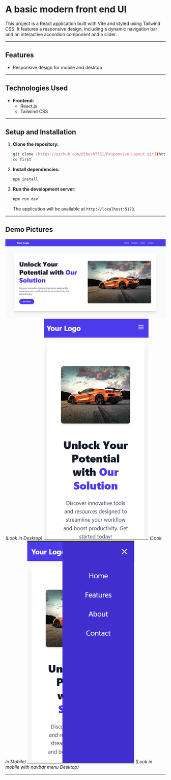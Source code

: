 # A basic modern front end UI

This project is a React application built with Vite and styled using Tailwind CSS. It features a responsive design, including a dynamic navigation bar and an interactive accordion component and a slider.

---

## Features
- Responsive design for mobile and desktop

---

## Technologies Used
- **Frontend:**
    - React.js
    - Tailwind CSS

---

## Setup and Installation

1.  **Clone the repository:**
    ```bash
    git clone [https://github.com/dibesh7381/Responsive-Layout.git](https://github.com/dibesh7381/Responsive-Layout.git)
    cd first
    ```
2.  **Install dependencies:**
    ```bash
    npm install
    ```
3.  **Run the development server:**
    ```bash
    npm run dev
    ```
    The application will be available at `http://localhost:5173`.

---

## Demo Pictures

![Look in Desktop](screenshots/3.png)
*(Look in Desktop)*
![Look in Mobile](screenshots/2.png)
*(Look in Mobile)*
![Look with Menu bar](screenshots/1.png)
*(Look in mobile with navbar menu Desktop)*

---

